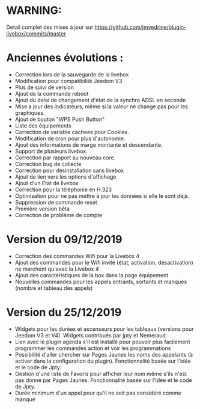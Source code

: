 
# WARNING:

Detail complet des mises à jour sur https://github.com/jmvedrine/plugin-livebox/commits/master

# Anciennes évolutions :

- Correction lors de la sauvegarde de la livebox
- Modification pour compatibilité Jeedom V3
- Plus de suivi de version
- Ajout de la commande reboot
- Ajout du delai de changement d'état de la synchro ADSL en seconde
- Mise a jour des indicateurs, même si la valeur ne change pas pour les graphiques.
- Ajout de bouton "WPS Push Button"
- Liste des équipements
- Correction de variable cachees pour Cookies.
- Modification de cron pour plus d'autonomie.
- Ajout des informations de marge montante et descendante.
- Support de plusieurs livebox.
- Correction par rapport au nouveau core.
- Correction bug de collecte
- Correction pour désinstallation sans livebox
- Ajout de lien vers les options d'affichage
- Ajout d'un Etat de livebox
- Correction pour la téléphonie en H.323
- Optimisation pour ne pas mettre à jour les données si elle le sont déjà.
- Suppression de commande reset
- Première version bêta
- Correction de problème de compte

# Version du 09/12/2019

- Correction des commandes Wifi pour la Livebox 4
- Ajout des commandes pour le Wifi invité (état, activation, désactivation) ne marchent qu'avec la Livebox 4
- Ajout des caractéristiques de la box dans la page équipement
- Nouvelles commandes pour les appels entrants, sortants et manqués (nombre et tableau des appels)

# Version du 25/12/2019

- Widgets pour les durées et ascenseurs pour les tableaux (versions pour Jeedom V3 et V4). Widgets contribués par jpty et Nemeraud.
- Lien avec le plugin agenda s'il est installé pour pouvoir plus facilement programmer les commandes action et voir les programmations
- Possibilité d'aller chercher sur Pages Jaunes les noms des appelants (à activer dans la configuration du plugin). Fonctionnalité basée sur l'idée et le code de Jpty.
- Gestion d'une liste de Favoris pour afficher leur nom même s'ils n'est pas donné par Pages Jaunes. Fonctionnalité basée sur l'idée et le code de Jpty.
- Durée minimum d'un appel pour qu'il ne soit pas considéré comme manqué